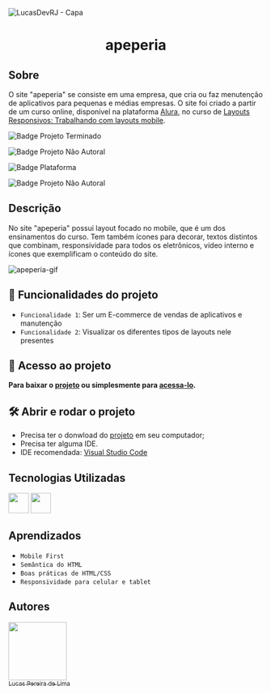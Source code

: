 ![LucasDevRJ - Capa](https://user-images.githubusercontent.com/95040236/147415952-3be56c26-f85d-4489-bb6b-e32128ac7ce3.png)

<h1 align="center"> apeperia </h1>

## Sobre

O site "apeperia" se consiste em uma empresa, que cria ou faz menutenção de aplicativos para pequenas e médias empresas. O site foi criado a partir de um curso online, disponível na plataforma <a href="https://www.alura.com.br/">Alura</a>, no curso de <a href="https://cursos.alura.com.br/course/mobile-first-layouts-responsivos">Layouts Responsivos: Trabalhando com layouts mobile</a>.

![Badge Projeto Terminado](https://img.shields.io/badge/Status-Terminado-green)

![Badge Projeto Não Autoral](https://img.shields.io/badge/Autoral-N%C3%A3o-lightgrey)

![Badge Plataforma](https://img.shields.io/badge/Plataforma-Alura-blue)

![Badge Projeto Não Autoral](https://img.shields.io/badge/Desenvolvedor-LucasDevRJ-brightgreen)

## Descrição

No site "apeperia" possui layout focado no mobile, que é um dos ensinamentos do curso. Tem também ícones para decorar, textos distintos que combinam, responsividade para todos os eletrônicos, vídeo interno e ícones que exemplificam o conteúdo do site.

![apeperia-gif](img/apeperia.gif)

## :hammer: Funcionalidades do projeto

- `Funcionalidade 1`: Ser um E-commerce de vendas de aplicativos e manutenção
- `Funcionalidade 2`: Visualizar os diferentes tipos de layouts nele presentes

## 📁 Acesso ao projeto

**Para baixar o <a href="https://github.com/LucasDevRJ/apeperia/archive/refs/heads/master.zip">projeto</a> ou simplesmente para <a href="https://github.com/LucasDevRJ/apeperia">acessa-lo</a>.**

## 🛠️ Abrir e rodar o projeto

* Precisa ter o donwload do <a href="https://github.com/LucasDevRJ/barbeariaAlura">projeto</a> em seu computador;
* Precisa ter alguma IDE.
* IDE recomendada: <a href="https://code.visualstudio.com/">Visual Studio Code</a>

## Tecnologias Utilizadas
<img src="https://cdn.jsdelivr.net/gh/devicons/devicon/icons/html5/html5-original.svg" width="40" height="40"/> 
<img src="https://cdn.jsdelivr.net/gh/devicons/devicon/icons/css3/css3-original.svg" width="40" height="40" /> 

## Aprendizados

- `Mobile First`
- `Semântica do HTML`
- `Boas práticas de HTML/CSS`
- `Responsividade para celular e tablet`

## Autores

[<img src="https://avatars.githubusercontent.com/u/95040236?v=4" width=115><br><sub>Lucas Pereira de Lima</sub>](https://github.com/LucasDevRJ)
